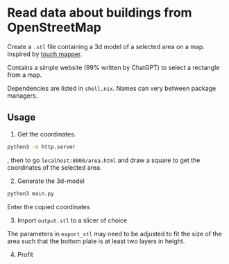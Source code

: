 # Read data about buildings from OpenStreetMap

Create a `.stl` file containing a 3d model of a selected area on a map.
Inspired by [touch mapper](https://touch-mapper.org/en/).

Contains a simple website (99% written by ChatGPT) to select a rectangle from a map.

Dependencies are listed in `shell.nix`. Names can very between package managers.

## Usage

1. Get the coordinates.

```sh
python3 -m http.server
```

, then to go `localhost:8000/area.html` and draw a square to get the coordinates of the selected area.

2. Generate the 3d-model

```sh
python3 main.py
```

Enter the copied coordinates

3. Import `output.stl` to a slicer of choice

The parameters in `export_stl` may need to be adjusted to fit the size of the area such that the bottom plate is at least two layers in height.

4. Profit
